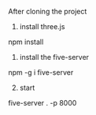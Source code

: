 After cloning the project

1) install three.js

npm install

1) install the five-server

npm -g i five-server

2) start

five-server . -p 8000
